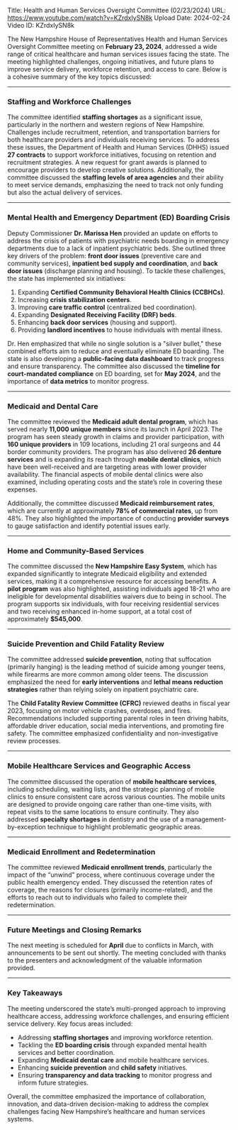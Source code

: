 Title: Health and Human Services Oversight Committee (02/23/2024)
URL: https://www.youtube.com/watch?v=KZrdxIySN8k
Upload Date: 2024-02-24
Video ID: KZrdxIySN8k

The New Hampshire House of Representatives Health and Human Services Oversight Committee meeting on **February 23, 2024**, addressed a wide range of critical healthcare and human services issues facing the state. The meeting highlighted challenges, ongoing initiatives, and future plans to improve service delivery, workforce retention, and access to care. Below is a cohesive summary of the key topics discussed:

---

### **Staffing and Workforce Challenges**
The committee identified **staffing shortages** as a significant issue, particularly in the northern and western regions of New Hampshire. Challenges include recruitment, retention, and transportation barriers for both healthcare providers and individuals receiving services. To address these issues, the Department of Health and Human Services (DHHS) issued **27 contracts** to support workforce initiatives, focusing on retention and recruitment strategies. A new request for grant awards is planned to encourage providers to develop creative solutions. Additionally, the committee discussed the **staffing levels of area agencies** and their ability to meet service demands, emphasizing the need to track not only funding but also the actual delivery of services.

---

### **Mental Health and Emergency Department (ED) Boarding Crisis**
Deputy Commissioner **Dr. Marissa Hen** provided an update on efforts to address the crisis of patients with psychiatric needs boarding in emergency departments due to a lack of inpatient psychiatric beds. She outlined three key drivers of the problem: **front door issues** (preventive care and community services), **inpatient bed supply and coordination**, and **back door issues** (discharge planning and housing). To tackle these challenges, the state has implemented six initiatives:
1. Expanding **Certified Community Behavioral Health Clinics (CCBHCs)**.
2. Increasing **crisis stabilization centers**.
3. Improving **care traffic control** (centralized bed coordination).
4. Expanding **Designated Receiving Facility (DRF) beds**.
5. Enhancing **back door services** (housing and support).
6. Providing **landlord incentives** to house individuals with mental illness.

Dr. Hen emphasized that while no single solution is a "silver bullet," these combined efforts aim to reduce and eventually eliminate ED boarding. The state is also developing a **public-facing data dashboard** to track progress and ensure transparency. The committee also discussed the **timeline for court-mandated compliance** on ED boarding, set for **May 2024**, and the importance of **data metrics** to monitor progress.

---

### **Medicaid and Dental Care**
The committee reviewed the **Medicaid adult dental program**, which has served nearly **11,000 unique members** since its launch in April 2023. The program has seen steady growth in claims and provider participation, with **160 unique providers** in 109 locations, including 21 oral surgeons and 44 border community providers. The program has also delivered **26 denture services** and is expanding its reach through **mobile dental clinics**, which have been well-received and are targeting areas with lower provider availability. The financial aspects of mobile dental clinics were also examined, including operating costs and the state’s role in covering these expenses.

Additionally, the committee discussed **Medicaid reimbursement rates**, which are currently at approximately **78% of commercial rates**, up from 48%. They also highlighted the importance of conducting **provider surveys** to gauge satisfaction and identify potential issues early.

---

### **Home and Community-Based Services**
The committee discussed the **New Hampshire Easy System**, which has expanded significantly to integrate Medicaid eligibility and extended services, making it a comprehensive resource for accessing benefits. A **pilot program** was also highlighted, assisting individuals aged 18-21 who are ineligible for developmental disabilities waivers due to being in school. The program supports six individuals, with four receiving residential services and two receiving enhanced in-home support, at a total cost of approximately **$545,000**.

---

### **Suicide Prevention and Child Fatality Review**
The committee addressed **suicide prevention**, noting that suffocation (primarily hanging) is the leading method of suicide among younger teens, while firearms are more common among older teens. The discussion emphasized the need for **early interventions** and **lethal means reduction strategies** rather than relying solely on inpatient psychiatric care.

The **Child Fatality Review Committee (CFRC)** reviewed deaths in fiscal year 2023, focusing on motor vehicle crashes, overdoses, and fires. Recommendations included supporting parental roles in teen driving habits, affordable driver education, social media interventions, and promoting fire safety. The committee emphasized confidentiality and non-investigative review processes.

---

### **Mobile Healthcare Services and Geographic Access**
The committee discussed the operation of **mobile healthcare services**, including scheduling, waiting lists, and the strategic planning of mobile clinics to ensure consistent care across various counties. The mobile units are designed to provide ongoing care rather than one-time visits, with repeat visits to the same locations to ensure continuity. They also addressed **specialty shortages** in dentistry and the use of a management-by-exception technique to highlight problematic geographic areas.

---

### **Medicaid Enrollment and Redetermination**
The committee reviewed **Medicaid enrollment trends**, particularly the impact of the “unwind” process, where continuous coverage under the public health emergency ended. They discussed the retention rates of coverage, the reasons for closures (primarily income-related), and the efforts to reach out to individuals who failed to complete their redetermination.

---

### **Future Meetings and Closing Remarks**
The next meeting is scheduled for **April** due to conflicts in March, with announcements to be sent out shortly. The meeting concluded with thanks to the presenters and acknowledgment of the valuable information provided.

---

### **Key Takeaways**
The meeting underscored the state’s multi-pronged approach to improving healthcare access, addressing workforce challenges, and ensuring efficient service delivery. Key focus areas included:
- Addressing **staffing shortages** and improving workforce retention.
- Tackling the **ED boarding crisis** through expanded mental health services and better coordination.
- Expanding **Medicaid dental care** and mobile healthcare services.
- Enhancing **suicide prevention** and **child safety** initiatives.
- Ensuring **transparency and data tracking** to monitor progress and inform future strategies.

Overall, the committee emphasized the importance of collaboration, innovation, and data-driven decision-making to address the complex challenges facing New Hampshire’s healthcare and human services systems.